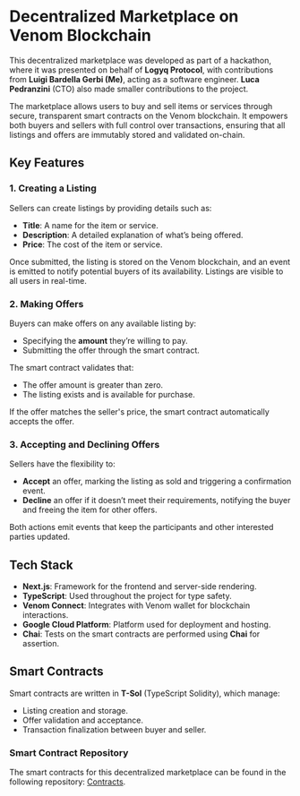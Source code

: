 # Decentralized Marketplace on Venom Blockchain

This decentralized marketplace was developed as part of a hackathon, where it was presented on behalf of **Logyq Protocol**, with contributions from **Luigi Bardella Gerbi (Me)**, acting as a software engineer. **Luca Pedranzini** (CTO) also made smaller contributions to the project.

The marketplace allows users to buy and sell items or services through secure, transparent smart contracts on the Venom blockchain. It empowers both buyers and sellers with full control over transactions, ensuring that all listings and offers are immutably stored and validated on-chain.

## Key Features

### 1. Creating a Listing
Sellers can create listings by providing details such as:
- **Title**: A name for the item or service.
- **Description**: A detailed explanation of what’s being offered.
- **Price**: The cost of the item or service.

Once submitted, the listing is stored on the Venom blockchain, and an event is emitted to notify potential buyers of its availability. Listings are visible to all users in real-time.

### 2. Making Offers
Buyers can make offers on any available listing by:
- Specifying the **amount** they’re willing to pay.
- Submitting the offer through the smart contract.

The smart contract validates that:
- The offer amount is greater than zero.
- The listing exists and is available for purchase.

If the offer matches the seller's price, the smart contract automatically accepts the offer.

### 3. Accepting and Declining Offers
Sellers have the flexibility to:
- **Accept** an offer, marking the listing as sold and triggering a confirmation event.
- **Decline** an offer if it doesn’t meet their requirements, notifying the buyer and freeing the item for other offers.

Both actions emit events that keep the participants and other interested parties updated.

## Tech Stack

- **Next.js**: Framework for the frontend and server-side rendering.
- **TypeScript**: Used throughout the project for type safety.
- **Venom Connect**: Integrates with Venom wallet for blockchain interactions.
- **Google Cloud Platform**: Platform used for deployment and hosting.
- **Chai**: Tests on the smart contracts are performed using **Chai** for assertion.

## Smart Contracts

Smart contracts are written in **T-Sol** (TypeScript Solidity), which manage:
- Listing creation and storage.
- Offer validation and acceptance.
- Transaction finalization between buyer and seller.

### Smart Contract Repository

The smart contracts for this decentralized marketplace can be found in the following repository:
[Contracts](https://github.com/twotimesgi/decentralized-marketplace-contracts).

